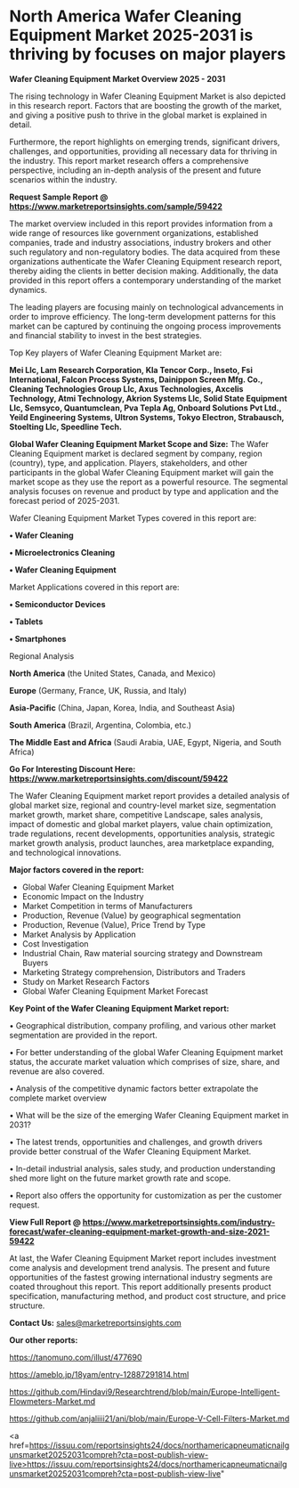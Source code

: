 # North America Wafer Cleaning Equipment Market 2025-2031 is thriving by focuses on major players

<Strong> Wafer Cleaning Equipment Market Overview 2025 - 2031</strong>

The rising technology in Wafer Cleaning Equipment Market is also depicted in this research report. Factors that are boosting the growth of the market, and giving a positive push to thrive in the global market is explained in detail.

Furthermore, the report highlights on emerging trends, significant drivers, challenges, and opportunities, providing all necessary data for thriving in the industry. This report market research offers a comprehensive perspective, including an in-depth analysis of the present and future scenarios within the industry.

<strong>Request Sample Report @ <a href=https://www.marketreportsinsights.com/sample/59422>https://www.marketreportsinsights.com/sample/59422</a></strong>

The market overview included in this report provides information from a wide range of resources like government organizations, established companies, trade and industry associations, industry brokers and other such regulatory and non-regulatory bodies. The data acquired from these organizations authenticate the Wafer Cleaning Equipment research report, thereby aiding the clients in better decision making. Additionally, the data provided in this report offers a contemporary understanding of the market dynamics.

The leading players are focusing mainly on technological advancements in order to improve efficiency. The long-term development patterns for this market can be captured by continuing the ongoing process improvements and financial stability to invest in the best strategies.

Top Key players of Wafer Cleaning Equipment Market are:

<strong>Mei Llc, Lam Research Corporation, Kla Tencor Corp., Inseto, Fsi International, Falcon Process Systems, Dainippon Screen Mfg. Co., Cleaning Technologies Group Llc, Axus Technologies, Axcelis Technology, Atmi Technology, Akrion Systems Llc, Solid State Equipment Llc, Semsyco, Quantumclean, Pva Tepla Ag, Onboard Solutions Pvt Ltd., Yeild Engineering Systems, Ultron Systems, Tokyo Electron, Strabausch, Stoelting Llc, Speedline Tech.</strong>

<strong><b>Global Wafer Cleaning Equipment Market Scope and Size:</b></strong>
The Wafer Cleaning Equipment market is declared segment by company, region (country), type, and application. Players, stakeholders, and other participants in the global Wafer Cleaning Equipment market will gain the market scope as they use the report as a powerful resource. The segmental analysis focuses on revenue and product by type and application and the forecast period of 2025-2031.

Wafer Cleaning Equipment Market Types covered in this report are:

<strong>• Wafer Cleaning

• Microelectronics Cleaning

• Wafer Cleaning Equipment</strong>

Market Applications covered in this report are:

<strong>• Semiconductor Devices

• Tablets

• Smartphones</strong> 

Regional Analysis

<strong>North America</strong> (the United States, Canada, and Mexico)

<strong>Europe</strong> (Germany, France, UK, Russia, and Italy)

<strong>Asia-Pacific</strong> (China, Japan, Korea, India, and Southeast Asia)

<strong>South America</strong> (Brazil, Argentina, Colombia, etc.)

<strong>The Middle East and Africa</strong> (Saudi Arabia, UAE, Egypt, Nigeria, and South Africa)

<strong>Go For Interesting Discount Here: <a href=https://www.marketreportsinsights.com/discount/59422>https://www.marketreportsinsights.com/discount/59422</a></strong>

The Wafer Cleaning Equipment market report provides a detailed analysis of global market size, regional and country-level market size, segmentation market growth, market share, competitive Landscape, sales analysis, impact of domestic and global market players, value chain optimization, trade regulations, recent developments, opportunities analysis, strategic market growth analysis, product launches, area marketplace expanding, and technological innovations.

<strong><b>Major factors covered in the report:</b></strong>
<ul>
  <li>Global Wafer Cleaning Equipment Market </li>
  <li>Economic Impact on the Industry</li>
  <li>Market Competition in terms of Manufacturers</li>
  <li>Production, Revenue (Value) by geographical segmentation</li>
  <li>Production, Revenue (Value), Price Trend by Type</li>
  <li>Market Analysis by Application</li>
  <li>Cost Investigation</li>
  <li>Industrial Chain, Raw material sourcing strategy and Downstream Buyers</li>
  <li>Marketing Strategy comprehension, Distributors and Traders</li>
  <li>Study on Market Research Factors</li>
  <li>Global Wafer Cleaning Equipment Market Forecast</li>
</ul>

<strong><b>Key Point of the Wafer Cleaning Equipment Market report:</b></strong>

• Geographical distribution, company profiling, and various other market segmentation are provided in the report.

• For better understanding of the global Wafer Cleaning Equipment market status, the accurate market valuation which comprises of size, share, and revenue are also covered.

• Analysis of the competitive dynamic factors better extrapolate the complete market overview

• What will be the size of the emerging Wafer Cleaning Equipment market in 2031?

• The latest trends, opportunities and challenges, and growth drivers provide better construal of the Wafer Cleaning Equipment Market.

• In-detail industrial analysis, sales study, and production understanding shed more light on the future market growth rate and scope.

• Report also offers the opportunity for customization as per the customer request.

<strong><b>View Full Report @ <a href=https://www.marketreportsinsights.com/industry-forecast/wafer-cleaning-equipment-market-growth-and-size-2021-59422>https://www.marketreportsinsights.com/industry-forecast/wafer-cleaning-equipment-market-growth-and-size-2021-59422</a></b></strong>


At last, the Wafer Cleaning Equipment Market report includes investment come analysis and development trend analysis. The present and future opportunities of the fastest growing international industry segments are coated throughout this report. This report additionally presents product specification, manufacturing method, and product cost structure, and price structure.

<strong>Contact Us:</strong>
sales@marketreportsinsights.com

<strong>Our other reports:</strong>

<a href=https://tanomuno.com/illust/477690>https://tanomuno.com/illust/477690</a>

<a href=https://ameblo.jp/18yam/entry-12887291814.html>https://ameblo.jp/18yam/entry-12887291814.html</a>

<a href=https://github.com/Hindavi9/Researchtrend/blob/main/Europe-Intelligent-Flowmeters-Market.md>https://github.com/Hindavi9/Researchtrend/blob/main/Europe-Intelligent-Flowmeters-Market.md</a>

<a href=https://github.com/anjaliiii21/ani/blob/main/Europe-V-Cell-Filters-Market.md>https://github.com/anjaliiii21/ani/blob/main/Europe-V-Cell-Filters-Market.md</a>

<a href=https://issuu.com/reportsinsights24/docs/northamericapneumaticnailgunsmarket20252031compreh?cta=post-publish-view-live>https://issuu.com/reportsinsights24/docs/northamericapneumaticnailgunsmarket20252031compreh?cta=post-publish-view-live</a>"
